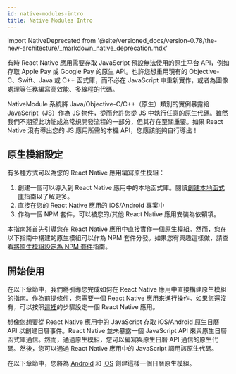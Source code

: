 ```yaml
---
id: native-modules-intro
title: Native Modules Intro
---
```


import NativeDeprecated from '@site/versioned_docs/version-0.78/the-new-architecture/\_markdown_native_deprecation.mdx'

<NativeDeprecated />

有時 React Native 應用需要存取 JavaScript 預設無法使用的原生平台 API，例如存取 Apple Pay 或 Google Pay 的原生 API。也許您想重用現有的 Objective-C、Swift、Java 或 C++ 函式庫，而不必在 JavaScript 中重新實作，或者為圖像處理等任務編寫高效能、多線程的代碼。

NativeModule 系統將 Java/Objective-C/C++（原生）類別的實例暴露給 JavaScript（JS）作為 JS 物件，從而允許您從 JS 中執行任意的原生代碼。雖然我們不期望此功能成為常規開發流程的一部分，但其存在至關重要。如果 React Native 沒有導出您的 JS 應用所需的本機 API，您應該能夠自行導出！

## 原生模組設定

有多種方式可以為您的 React Native 應用編寫原生模組：

1. 創建一個可以導入到 React Native 應用中的本地函式庫。閱讀[創建本地函式庫](local-library-setup)指南以了解更多。
2. 直接在您的 React Native 應用的 iOS/Android 專案中
3. 作為一個 NPM 套件，可以被您的/其他 React Native 應用安裝為依賴項。

本指南將首先引導您在 React Native 應用中直接實作一個原生模組。然而，您在以下指南中構建的原生模組可以作為 NPM 套件分發。如果您有興趣這樣做，請查看[將原生模組設定為 NPM 套件](native-modules-setup)指南。

## 開始使用

在以下章節中，我們將引導您完成如何在 React Native 應用中直接構建原生模組的指南。作為前提條件，您需要一個 React Native 應用來進行操作。如果您還沒有，可以按照[這裡](../getting-started)的步驟設定一個 React Native 應用。

想像您想要從 React Native 應用中的 JavaScript 存取 iOS/Android 原生日曆 API 以創建日曆事件。React Native 並未暴露一個 JavaScript API 來與原生日曆函式庫通信。然而，通過原生模組，您可以編寫與原生日曆 API 通信的原生代碼。然後，您可以通過 React Native 應用中的 JavaScript 調用該原生代碼。

在以下章節中，您將為 [Android](native-modules-android) 和 [iOS](native-modules-ios) 創建這樣一個日曆原生模組。